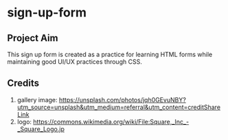 # sign-up-form

## Project Aim
This sign up form is created as a practice for learning HTML forms while maintaining good UI/UX practices through CSS.

## Credits
1. gallery image: https://unsplash.com/photos/jqh0GEvuNBY?utm_source=unsplash&utm_medium=referral&utm_content=creditShareLink
2. logo: https://commons.wikimedia.org/wiki/File:Square,_Inc_-_Square_Logo.jp